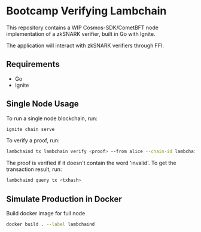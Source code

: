 # Bootcamp Verifying Lambchain

This repository contains a WIP Cosmos-SDK/CometBFT node implementation of a zkSNARK verifier,
built in Go with Ignite.

The application will interact with zkSNARK verifiers through FFI.

## Requirements

- Go
- Ignite

## Single Node Usage

To run a single node blockchain, run:

```sh
ignite chain serve
```

To verify a proof, run:

```sh
lambchaind tx lambchain verify <proof> --from alice --chain-id lambchain 
```

The proof is verified if it doesn't contain the word 'invalid'. To get the
transaction result, run:

```sh
lambchaind query tx <txhash>
```

## Simulate Production in Docker

Build docker image for full node

```sh
docker build . --label lambchaind
```
